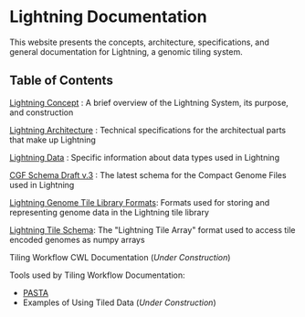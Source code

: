# Lightning Documentation 

This website presents the concepts, architecture, specifications, and general documentation for Lightning, a genomic tiling system.

## Table of Contents

[Lightning Concept](https://github.com/curoverse/l7g/blob/master/docs/Lightning-Concepts.md) : A brief overview of the Lightning System, its purpose, and construction

[Lightning Architecture](https://github.com/curoverse/l7g/blob/master/docs/Lightning-Architecture.md) : Technical specifications for the architectual parts that make up Lightning

[Lightning Data](https://github.com/curoverse/l7g/blob/master/docs/Lightning-Data.md) : Specific information about data types used in Lightning 

[CGF Schema Draft v.3](https://github.com/curoverse/l7g/blob/master/docs/CGFv3-Schema.md) : The latest schema for the Compact Genome Files used in Lightning

[Lightning Genome Tile Library Formats](https://github.com/curoverse/l7g/blob/master/docs/Lightning-Genome-Library-Format.md): Formats used for storing and representing genome data in the Lightning tile library

[Lightning Tile Schema](https://github.com/curoverse/l7g/blob/master/docs/Lightning-Tile-Schema.md):  The "Lightning Tile Array" format used to access tile encoded genomes as numpy arrays

Tiling Workflow CWL Documentation (_Under Construction_)

Tools used by Tiling Workflow Documentation:
  + [PASTA](https://github.com/curoverse/l7g/blob/master/docs/PASTA.md) 
+ Examples of Using Tiled Data (_Under Construction_)

